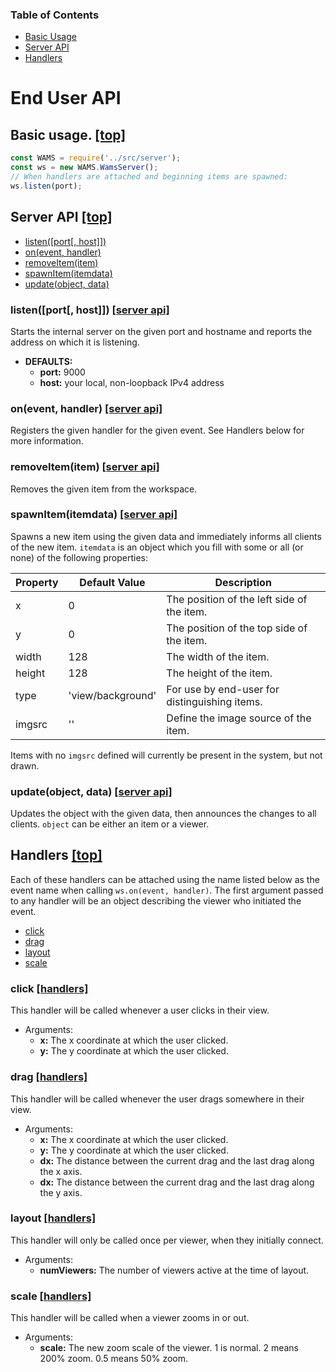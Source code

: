 ### <a id="contents"></a>Table of Contents
* [Basic Usage](#basic_usage)
* [Server API](#server_api)
* [Handlers](#handlers)

# End User API

## <a id="basic_usage"></a>Basic usage. [\[top\]](#contents)
```JavaScript
const WAMS = require('../src/server');
const ws = new WAMS.WamsServer();
// When handlers are attached and beginning items are spawned:
ws.listen(port);
```
## <a id="server_api"></a>Server API [\[top\]](#contents)

* [listen(\[port\[, host\]\])](#server_listen)
* [on(event, handler)](#server_on)
* [removeItem(item)](#server_removeItem)
* [spawnItem(itemdata)](#server_spawnItem)
* [update(object, data)](#server_update)

### <a id="server_listen"></a>listen(\[port\[, host\]\]) [\[server api\]](#server_api)
Starts the internal server on the given port and hostname and reports the address on which it is listening.
- __DEFAULTS:__
  * __port:__ 9000
  * __host:__ your local, non-loopback IPv4 address
 
### <a id="server_on"></a>on(event, handler) [\[server api\]](#server_api)
Registers the given handler for the given event. See Handlers below for more information.

### <a id="server_removeItem"></a>removeItem(item) [\[server api\]](#server_api)
Removes the given item from the workspace.

### <a id="server_spawnItem"></a>spawnItem(itemdata) [\[server api\]](#server_api)
Spawns a new item using the given data and immediately informs all clients of the new item. `itemdata` is an object which you fill with some or all (or none) of the following properties:

Property | Default Value | Description
---------|---------------|------------
x|0|The position of the left side of the item.
y|0|The position of the top side of the item.
width|128|The width of the item.
height|128|The height of the item.
type|'view/background'|For use by end-user for distinguishing items.
imgsrc|''|Define the image source of the item.

Items with no `imgsrc` defined will currently be present in the system, but not drawn.

### <a id="server_update"></a>update(object, data) [\[server api\]](#server_api)
Updates the object with the given data, then announces the changes to all clients. `object` can be either an item or a viewer.

## <a id="handlers"></a>Handlers [\[top\]](#contents)
Each of these handlers can be attached using the name listed below as the event name when calling `ws.on(event, handler)`. The first argument passed to any handler will be an object describing the viewer who initiated the event.

* [click](#handlers_click)
* [drag](#handlers_drag)
* [layout](#handlers_layout)
* [scale](#handlers_scale)

### <a id="handlers_click"></a>click [\[handlers\]](#handlers)
This handler will be called whenever a user clicks in their view. 
* Arguments:
  * __x:__ The x coordinate at which the user clicked.
  * __y:__ The y coordinate at which the user clicked.

### <a id="handlers_drag"></a>drag [\[handlers\]](#handlers)
This handler will be called whenever the user drags somewhere in their view.
* Arguments:
  * __x:__ The x coordinate at which the user clicked.
  * __y:__ The y coordinate at which the user clicked.
  * __dx:__ The distance between the current drag and the last drag along the x axis.
  * __dx:__ The distance between the current drag and the last drag along the y axis.
 
### <a id="handlers_layout"></a>layout [\[handlers\]](#handlers)
This handler will only be called once per viewer, when they initially connect.
* Arguments:
  * __numViewers:__ The number of viewers active at the time of layout.

### <a id="handlers_scale"></a>scale [\[handlers\]](#handlers)
This handler will be called when a viewer zooms in or out.
* Arguments:
  * __scale:__ The new zoom scale of the viewer. 1 is normal. 2 means 200% zoom. 0.5 means 50% zoom.


